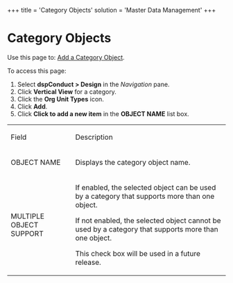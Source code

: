 +++
title = 'Category Objects'
solution = 'Master Data Management'
+++

# Category Objects

<div class="use">

Use this page to: [Add a Category
Object](../Use_Cases/Add_a_Category_Object.htm).

</div>

To access this page:

1.  Select **dspConduct \> Design** in the *Navigation* pane.
2.  Click **Vertical View** for a category.
3.  Click the **Org Unit Types** icon.
4.  Click **Add**.
5.  Click **Click to add a new item** in the **OBJECT NAME** list box.

<table>
<tbody>
<tr class="odd">
<td><p>Field</p></td>
<td><p>Description</p></td>
</tr>
<tr class="even">
<td><p>OBJECT NAME</p></td>
<td><p>Displays the category object name.</p></td>
</tr>
<tr class="odd">
<td><p>MULTIPLE OBJECT SUPPORT</p></td>
<td><p>If enabled, the selected object can be used by a category that supports more than one object.</p>
<p>If not enabled, the selected object cannot be used by a category that supports more than one object.</p>
<p>This check box will be used in a future release.</p></td>
</tr>
</tbody>
</table>

##
